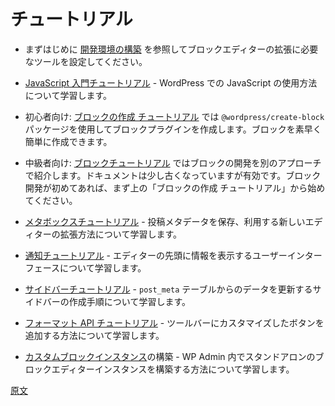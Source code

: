 <!-- 
# Tutorials
 -->
# チュートリアル

<!--  
-   First things first, see [setting up your development environment](/docs/getting-started/tutorials/devenv/README.md) for the tools and setup you need to extend the block editor.
 -->
-   まずはじめに [開発環境の構築](https://github.com/WordPress/gutenberg/blob/master/docs/designers-developers/developers/tutorials/devenv/readme.md) を参照してブロックエディターの拡張に必要なツールを設定してください。

<!-- 
-   See the [Getting Started with JavaScript Tutorial](/docs/how-to-guides/javascript/README.md) to learn about how to use JavaScript within WordPress.
 -->
-   [JavaScript 入門チュートリアル](https://ja.wordpress.org/team/handbook/block-editor/tutorials/javascript/) - WordPress での JavaScript の使用方法について学習します。

<!-- 
-   Beginners: The [Create a Block Tutorial](/docs/getting-started/tutorials/create-block/README.md) walks through creating a block plugin using the `@wordpress/create-block` package; a quick and easy way to start creating your own block.
 -->
-   初心者向け: [ブロックの作成 チュートリアル](https://ja.wordpress.org/team/handbook/block-editor/tutorials/create-block/) では `@wordpress/create-block` パッケージを使用してブロックプラグインを作成します。ブロックを素早く簡単に作成できます。

<!-- 
-   Intermediate: The [Block Tutorial](/docs/how-to-guides/block-tutorial/README.md) covers different aspects of block development. The documentation is slightly dated but still valid, if you are new to block development, start with the Create Block Tutorial above.
 -->
-   中級者向け: [ブロックチュートリアル](https://ja.wordpress.org/team/handbook/block-editor/tutorials/block-tutorial/) ではブロックの開発を別のアプローチで紹介します。ドキュメントは少し古くなっていますが有効です。ブロック開発が初めてあれば、まず上の「ブロックの作成 チュートリアル」から始めてください。

<!-- 
-   See the [Meta Boxes Tutorial](/docs/how-to-guides/metabox/README.md) for new ways of extending the editor storing and using post meta data.
 -->
-   [メタボックスチュートリアル](https://ja.wordpress.org/team/handbook/block-editor/tutorials/metabox/) - 投稿メタデータを保存、利用する新しいエディターの拡張方法について学習します。

<!-- 
-   Check out the [Notices Tutorial](/docs/how-to-guides/notices/README.md) to learn how to display informational UI at the top of the editor.
 -->
-   [通知チュートリアル](https://ja.wordpress.org/team/handbook/block-editor/tutorials/notices/) - エディターの先頭に情報を表示するユーザーインターフェースについて学習します。

<!-- 
-   The [Sidebar Tutorial](/docs/how-to-guides/sidebar-tutorial/plugin-sidebar-0.md) will walk you through the steps of creating a sidebar to update data from the `post_meta` table.
 -->
-   [サイドバーチュートリアル](https://ja.wordpress.org/team/handbook/block-editor/tutorials/plugin-sidebar-0/) - `post_meta` テーブルからのデータを更新するサイドバーの作成手順について学習します。

<!-- 
-   Learn how to add customized buttons to the toolbar with the [Format API tutorial](/docs/how-to-guides/format-api/).
 -->
-   [フォーマット API チュートリアル](https://ja.wordpress.org/team/handbook/block-editor/tutorials/format-api/) - ツールバーにカスタマイズしたボタンを追加する方法について学習します。

<!-- 
-   Build your own [custom block editor instance](/docs/reference-guides/platform/custom-block-editor/) - this will walk you through building a standalone instance of the block editor within WP Admin.
 -->
-   [カスタムブロックインスタンス](https://ja.wordpress.org/team/handbook/block-editor/developers/platform/custom-block-editor/)の構築 - WP Admin 内でスタンドアロンのブロックエディターインスタンスを構築する方法について学習します。

[原文](https://github.com/WordPress/gutenberg/blob/HEAD/docs/getting-started/tutorials/README.md)
